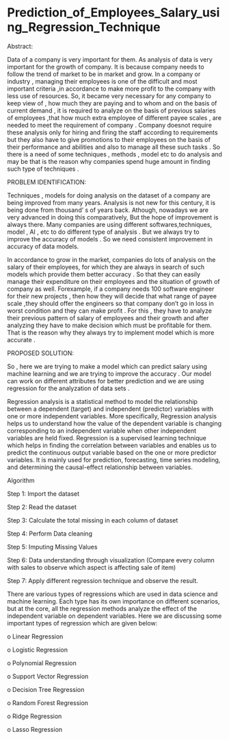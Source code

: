 # Prediction_of_Employees_Salary_using_Regression_Technique

Abstract:

Data of a company is very important for them. As analysis of data is very important for
the growth of company. It is because company needs to follow the trend of market to be
in market and grow. In a company or industry , managing their employees is one of the
difficult and most important criteria ,in accordance to make more profit to the company
with less use of resources. So, it became very necessary for any company to keep view
of , how much they are paying and to whom and on the basis of current demand , it is
required to analyze on the basis of previous salaries of employees ,that how much extra
employee of different payee scales , are needed to meet the requirement of company .
Company doesnot require these analysis only for hiring and firing the staff according to
requirements but they also have to give promotions to their employees on the basis of
their performance and abilities and also to manage all these such tasks . So there is a
need of some techniques , methods , model etc to do analysis and may be that is the
reason why companies spend huge amount in finding such type of techniques .


PROBLEM IDENTIFICATION:

Techniques , models for doing analysis on the dataset of a company are being improved
from many years. Analysis is not new for this century, it is being done from thousand’ s
of years back. Athough, nowadays we are very advanced in doing this comparatively,
But the hope of improvement is always there. Many companies are using different
softwares,techniques, model , AI , etc to do different type of analysis . But we always
try to improve the accuracy of models . So we need consistent improvement in accuracy
of data models.

In accordance to grow in the market, companies do lots of analysis on the salary of their
employees, for which they are always in search of such models which provide them
better accuracy . So that they can easily manage their expenditure on their employees
and the situation of growth of company as well. Forexample, if a company needs 100
software engineer for their new projects , then how they will decide that what range of
payee scale ,they should offer the engineers so that company don’t go in loss in worst
condition and they can make profit . For this , they have to analyze their previous
pattern of salary of employees and their growth and after analyzing they have to make
decision which must be profitable for them. That is the reason why they always try to
implement model which is more accurate .

PROPOSED SOLUTION:

So , here we are trying to make a model which can predict salary using machine
learning and we are trying to improve the accuracy . Our model can work on different
attributes for better prediction and we are using regression for the analyzation of data
sets .

Regression analysis is a statistical method to model the relationship between a
dependent (target) and independent (predictor) variables with one or more independent
variables.
More specifically, Regression analysis helps us to understand how the value of the dependent
variable is changing corresponding to an independent variable when other independent
variables are held fixed.
Regression is a supervised learning technique which helps in finding the correlation
between variables and enables us to predict the continuous output variable based on
the one or more predictor variables. It is mainly used for prediction, forecasting, time
series modeling, and determining the causal-effect relationship between
variables.

Algorithm

Step 1: Import the dataset

Step 2: Read the dataset

Step 3: Calculate the total missing in each column of dataset 

Step 4: Perform Data cleaning 

Step 5: Imputing Missing Values 

Step 6: Data understanding through visualization (Compare every column with sales to observe which
aspect is affecting sale of item) 

Step 7: Apply different regression technique and observe the result.

There are various types of regressions which are used in data science and machine
learning. Each type has its own importance on different scenarios, but at the core, all
the regression methods analyze the effect of the independent variable on dependent
variables. Here we are discussing some important types of regression which are given
below:

o Linear Regression

o Logistic Regression

o Polynomial Regression

o Support Vector Regression

o Decision Tree Regression

o Random Forest Regression

o Ridge Regression

o Lasso Regression

